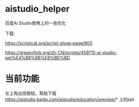 # aistudio_helper
百度Ai Studio使用上的一些优化
 
下载: 

https://scriptcat.org/script-show-page/803

https://greasyfork.org/zh-CN/scripts/459715-ai-studio-ppt%E4%B8%8B%E8%BD%BD

 
# 当前功能
 
左上角出现按钮，帮助下载 https://aistudio.baidu.com/aistudio/education/preview/* 上的ppt

